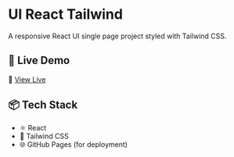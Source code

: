 # UI React Tailwind

A responsive React UI single page project styled with Tailwind CSS.

## 🚀 Live Demo

🔗 <a href="[https://github.com/aliraza936/ui-react-tailwind](https://aliraza936.github.io/ui-react-tailwind/)" target="_blank" rel="noopener noreferrer">
  View Live</a>

## 📦 Tech Stack

- ⚛️ React
- 🎨 Tailwind CSS
- 🌐 GitHub Pages (for deployment)



